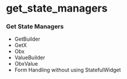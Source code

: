 # get_state_managers

### Get State Managers
- GetBuilder
- GetX
- Obx
- ValueBuilder
- ObxValue
- Form Handling without using StatefulWidget


